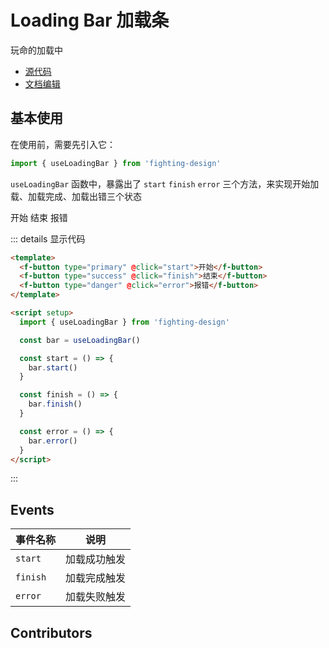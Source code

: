# Loading Bar 加载条

玩命的加载中

- [源代码](https://github.com/FightingDesign/fighting-design/tree/master/packages/fighting-design/loading-bar)
- [文档编辑](https://github.com/FightingDesign/fighting-design/blob/master/docs/docs/components/loading-bar.md)

## 基本使用

在使用前，需要先引入它：

```ts
import { useLoadingBar } from 'fighting-design'
```

`useLoadingBar` 函数中，暴露出了 `start` `finish` `error` 三个方法，来实现开始加载、加载完成、加载出错三个状态

<f-space>
  <f-button type="primary" @click="start">开始</f-button>
  <f-button type="success" @click="finish">结束</f-button>
  <f-button type="danger" @click="error">报错</f-button>
</f-space>

::: details 显示代码

```html
<template>
  <f-button type="primary" @click="start">开始</f-button>
  <f-button type="success" @click="finish">结束</f-button>
  <f-button type="danger" @click="error">报错</f-button>
</template>

<script setup>
  import { useLoadingBar } from 'fighting-design'

  const bar = useLoadingBar()

  const start = () => {
    bar.start()
  }

  const finish = () => {
    bar.finish()
  }

  const error = () => {
    bar.error()
  }
</script>
```

:::

## Events

| 事件名称 | 说明         |
| -------- | ------------ |
| `start`  | 加载成功触发 |
| `finish` | 加载完成触发 |
| `error`  | 加载失败触发 |

## Contributors

<a href="https://github.com/Tyh2001" target="_blank">
  <f-avatar round src="https://avatars.githubusercontent.com/u/73180970?v=4" />
</a>

<script setup>
  import { useLoadingBar } from '../../../packages/fighting-design/index'
  const bar = useLoadingBar()
  const start = () => {
    bar.start()
  }

  const finish = () => {
    bar.finish()
  }

  const error = () => {
    bar.error()
  }
</script>
